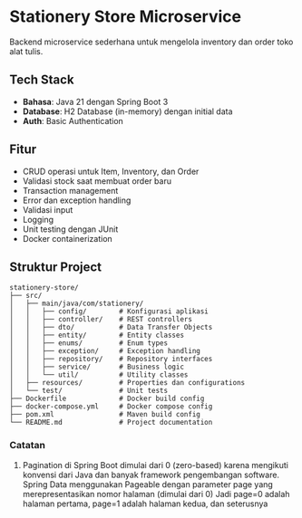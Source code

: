 # Stationery Store Microservice

Backend microservice sederhana untuk mengelola inventory dan order toko alat tulis.

## Tech Stack

- **Bahasa**: Java 21 dengan Spring Boot 3
- **Database**: H2 Database (in-memory) dengan initial data
- **Auth**: Basic Authentication

## Fitur

- CRUD operasi untuk Item, Inventory, dan Order
- Validasi stock saat membuat order baru
- Transaction management
- Error dan exception handling
- Validasi input
- Logging
- Unit testing dengan JUnit
- Docker containerization

## Struktur Project

```
stationery-store/
├── src/
│   ├── main/java/com/stationery/
│   │   ├── config/        # Konfigurasi aplikasi
│   │   ├── controller/    # REST controllers
│   │   ├── dto/           # Data Transfer Objects
│   │   ├── entity/        # Entity classes
│   │   ├── enums/         # Enum types
│   │   ├── exception/     # Exception handling
│   │   ├── repository/    # Repository interfaces
│   │   ├── service/       # Business logic
│   │   └── util/          # Utility classes
│   ├── resources/         # Properties dan configurations
│   └── test/              # Unit tests
├── Dockerfile             # Docker build config
├── docker-compose.yml     # Docker compose config
├── pom.xml                # Maven build config
└── README.md              # Project documentation
```

### Catatan
1. Pagination di Spring Boot dimulai dari 0 (zero-based) 
karena mengikuti konvensi dari Java dan banyak framework pengembangan software.
Spring Data menggunakan Pageable dengan parameter page yang merepresentasikan nomor halaman (dimulai dari 0)
Jadi page=0 adalah halaman pertama, page=1 adalah halaman kedua, dan seterusnya